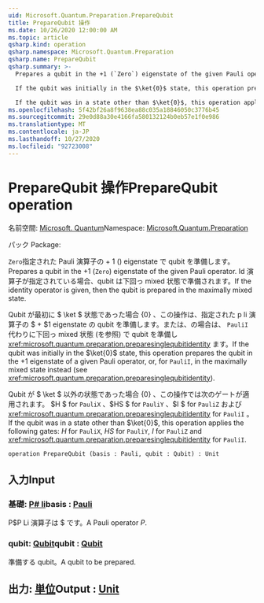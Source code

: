 ```yaml
---
uid: Microsoft.Quantum.Preparation.PrepareQubit
title: PrepareQubit 操作
ms.date: 10/26/2020 12:00:00 AM
ms.topic: article
qsharp.kind: operation
qsharp.namespace: Microsoft.Quantum.Preparation
qsharp.name: PrepareQubit
qsharp.summary: >-
  Prepares a qubit in the +1 (`Zero`) eigenstate of the given Pauli operator. If the identity operator is given, then the qubit is prepared in the maximally mixed state.

  If the qubit was initially in the $\ket{0}$ state, this operation prepares the qubit in the $+1$ eigenstate of a given Pauli operator, or, for `PauliI`, in the maximally mixed state instead (see <xref:microsoft.quantum.preparation.preparesinglequbitidentity>).

  If the qubit was in a state other than $\ket{0}$, this operation applies the following gates: $H$ for `PauliX`, $HS$ for `PauliY`, $I$ for `PauliZ` and <xref:microsoft.quantum.preparation.preparesinglequbitidentity> for `PauliI`.
ms.openlocfilehash: 5f42bf26a8f9638ea88c035a18846050c3776b45
ms.sourcegitcommit: 29e0d88a30e4166fa580132124b0eb57e1f0e986
ms.translationtype: MT
ms.contentlocale: ja-JP
ms.lasthandoff: 10/27/2020
ms.locfileid: "92723008"
---
```

# <a name="preparequbit-operation"></a><span data-ttu-id="1ddb3-102">PrepareQubit 操作</span><span class="sxs-lookup"><span data-stu-id="1ddb3-102">PrepareQubit operation</span></span>

<span data-ttu-id="1ddb3-103">名前空間: [Microsoft. Quantum](xref:Microsoft.Quantum.Preparation)</span><span class="sxs-lookup"><span data-stu-id="1ddb3-103">Namespace: [Microsoft.Quantum.Preparation](xref:Microsoft.Quantum.Preparation)</span></span>

<span data-ttu-id="1ddb3-104">パック [](https://nuget.org/packages/)</span><span class="sxs-lookup"><span data-stu-id="1ddb3-104">Package: [](https://nuget.org/packages/)</span></span>


<span data-ttu-id="1ddb3-105">`Zero`指定された Pauli 演算子の + 1 () eigenstate で qubit を準備します。</span><span class="sxs-lookup"><span data-stu-id="1ddb3-105">Prepares a qubit in the +1 (`Zero`) eigenstate of the given Pauli operator.</span></span>
<span data-ttu-id="1ddb3-106">Id 演算子が指定されている場合、qubit は下回っ mixed 状態で準備されます。</span><span class="sxs-lookup"><span data-stu-id="1ddb3-106">If the identity operator is given, then the qubit is prepared in the maximally mixed state.</span></span>

<span data-ttu-id="1ddb3-107">Qubit が最初に $ \ket $ 状態であった場合 {0} 、この操作は、指定された p li 演算子の $ + $1 eigenstate の qubit を準備します。または、の場合は、 `PauliI` 代わりに下回っ mixed 状態 (を参照) で qubit を準備し <xref:microsoft.quantum.preparation.preparesinglequbitidentity> ます。</span><span class="sxs-lookup"><span data-stu-id="1ddb3-107">If the qubit was initially in the $\ket{0}$ state, this operation prepares the qubit in the $+1$ eigenstate of a given Pauli operator, or, for `PauliI`, in the maximally mixed state instead (see <xref:microsoft.quantum.preparation.preparesinglequbitidentity>).</span></span>

<span data-ttu-id="1ddb3-108">Qubit が $ \ket $ 以外の状態であった場合 {0} 、この操作では次のゲートが適用されます。 $H $ for `PauliX` 、$HS $ for `PauliY` 、$I $ for `PauliZ` および <xref:microsoft.quantum.preparation.preparesinglequbitidentity> for `PauliI` 。</span><span class="sxs-lookup"><span data-stu-id="1ddb3-108">If the qubit was in a state other than $\ket{0}$, this operation applies the following gates: $H$ for `PauliX`, $HS$ for `PauliY`, $I$ for `PauliZ` and <xref:microsoft.quantum.preparation.preparesinglequbitidentity> for `PauliI`.</span></span>

```qsharp
operation PrepareQubit (basis : Pauli, qubit : Qubit) : Unit
```


## <a name="input"></a><span data-ttu-id="1ddb3-109">入力</span><span class="sxs-lookup"><span data-stu-id="1ddb3-109">Input</span></span>

### <a name="basis--pauli"></a><span data-ttu-id="1ddb3-110">基礎: [P# li](xref:microsoft.quantum.lang-ref.pauli)</span><span class="sxs-lookup"><span data-stu-id="1ddb3-110">basis : [Pauli](xref:microsoft.quantum.lang-ref.pauli)</span></span>

<span data-ttu-id="1ddb3-111">P$P Li 演算子は $ です。</span><span class="sxs-lookup"><span data-stu-id="1ddb3-111">A Pauli operator $P$.</span></span>


### <a name="qubit--qubit"></a><span data-ttu-id="1ddb3-112">qubit: [Qubit](xref:microsoft.quantum.lang-ref.qubit)</span><span class="sxs-lookup"><span data-stu-id="1ddb3-112">qubit : [Qubit](xref:microsoft.quantum.lang-ref.qubit)</span></span>

<span data-ttu-id="1ddb3-113">準備する qubit。</span><span class="sxs-lookup"><span data-stu-id="1ddb3-113">A qubit to be prepared.</span></span>



## <a name="output--unit"></a><span data-ttu-id="1ddb3-114">出力: [単位](xref:microsoft.quantum.lang-ref.unit)</span><span class="sxs-lookup"><span data-stu-id="1ddb3-114">Output : [Unit](xref:microsoft.quantum.lang-ref.unit)</span></span>

